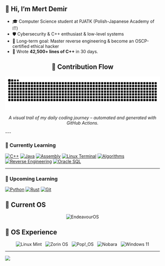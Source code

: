 ## 👋 Hi, I’m Mert Demir

- 🎓 Computer Science student at PJATK (Polish-Japanese Academy of IT)  
- 🛡️ Cybersecurity & C++ enthusiast & low-level systems 
- 🎯 Long-term goal: Master reverse engineering & become an OSCP-certified ethical hacker
- 🧱 Wrote **42,500+ lines of C++** in 30 days.




<h2 align="center">🧠 Contribution Flow</h2>

<p align="center">
  <img src="https://github.com/puduk/puduk/blob/output/github-contribution-grid-snake.svg" alt="Snake contribution animation" />
</p>

<p align="center">
  <i>A visual trail of my daily coding journey – automated and generated with GitHub Actions.</i>
</p>
---







<h3>🧠 Currently Learning</h3>

<div align="left">
  <a href="#"><img src="https://img.shields.io/badge/C++-00599C?style=for-the-badge&logo=c%2B%2B&logoColor=white" alt="C++" title="C++" /></a>
  <a href="#"><img src="https://img.shields.io/badge/Java-ED8B00?style=for-the-badge&logo=java&logoColor=white" alt="Java" title="Java" /></a>
  <a href="#"><img src="https://img.shields.io/badge/Assembly-000000?style=for-the-badge&logo=gnuemacs&logoColor=white" alt="Assembly" title="Assembly" /></a>
  <a href="#"><img src="https://img.shields.io/badge/Linux_Terminal-000000?style=for-the-badge&logo=linux&logoColor=yellow" alt="Linux Terminal" title="Linux Terminal" /></a>
  <a href="#"><img src="https://img.shields.io/badge/Algorithms-009688?style=for-the-badge&logoColor=white" alt="Algorithms" title="Algorithms" /></a>
  <a href="#"><img src="https://img.shields.io/badge/Reverse_Engineering-7E57C2?style=for-the-badge&logoColor=white" alt="Reverse Engineering" title="Reverse Engineering" /></a>
  <a href="#"><img src="https://img.shields.io/badge/Oracle_SQL-F80000?style=for-the-badge&logo=oracle&logoColor=white" alt="Oracle SQL" title="Oracle SQL" /></a>
</div>

---
<h3>🚀 Upcoming Learning</h3>

<div align="left">
  <a href="#"><img src="https://img.shields.io/badge/Python-3776AB?style=for-the-badge&logo=python&logoColor=white" alt="Python" title="Python" /></a>
  <a href="#"><img src="https://img.shields.io/badge/Rust-000000?style=for-the-badge&logo=rust&logoColor=white" alt="Rust" title="Rust" /></a>
  <a href="#"><img src="https://img.shields.io/badge/Git-F05032?style=for-the-badge&logo=git&logoColor=white" alt="Git" title="Git" /></a>
</div>

## 🧬 Current OS

<p align="center">
  <img src="https://img.shields.io/badge/EndeavourOS-5A5CBB?style=for-the-badge&logo=endeavouros&logoColor=white" alt="EndeavourOS"/>
</p>


## 🌌 OS Experience

<p align="center">
  <img src="https://img.shields.io/badge/Linux_Mint-87CF3E?style=for-the-badge&logo=linuxmint&logoColor=white" alt="Linux Mint"/>
  &nbsp;
  <img src="https://img.shields.io/badge/Zorin_OS-0CCEED?style=for-the-badge&logo=zorin&logoColor=white" alt="Zorin OS"/>
  &nbsp;
  <img src="https://img.shields.io/badge/Pop!_OS-48B9C7?style=for-the-badge&logo=popos&logoColor=white" alt="Pop!_OS"/>
  &nbsp;
  <img src="https://img.shields.io/badge/Nobara-764ABC?style=for-the-badge&logo=archlinux&logoColor=white" alt="Nobara"/>
  &nbsp;
  <img src="https://img.shields.io/badge/Windows_11-0078D6?style=for-the-badge&logo=windows11&logoColor=white" alt="Windows 11"/>
</p>

---

<img src="https://img.shields.io/badge/Total%20Lines-~42.5k-purple?style=flat-square&logo=cplusplus" />

<!--START_SECTION:waka-->

<!---
puduk/puduk is a ✨ special ✨ repository because its `README.md` (this file) appears on your GitHub profile.
You can click the Preview link to take a look at your changes.
--->
